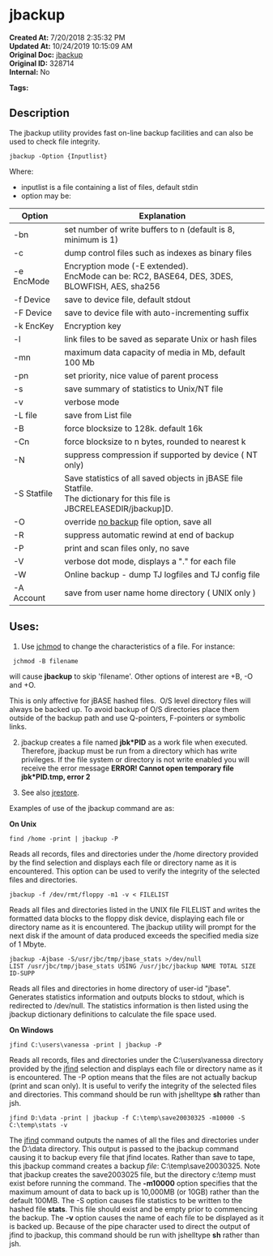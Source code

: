 # jbackup

**Created At:** 7/20/2018 2:35:32 PM  
**Updated At:** 10/24/2019 10:15:09 AM  
**Original Doc:** [jbackup](https://docs.jbase.com/46963-utilities/jbackup)  
**Original ID:** 328714  
**Internal:** No  

**Tags:**
<badge text='jfilesave' vertical='middle' />
<badge text='jrestore' vertical='middle' />
<badge text='jbackup' vertical='middle' />
<badge text='utilities' vertical='middle' />
<badge text='backup' vertical='middle' />

## Description 

The jbackup utility provides fast on-line backup facilities and can also be used to check file integrity.

```
jbackup -Option {Inputlist}
```

Where:

- inputlist is a file containing a list of files, default stdin
- option may be:



| Option<br> | Explanation<br> |
| --- | --- |
| -bn<br> | set number of write buffers to n (default is 8, minimum is 1)<br> |
| -c<br> | dump control files such as indexes as binary files<br> |
| -e EncMode<br> | Encryption mode (-E extended). <br>EncMode can be: RC2, BASE64, DES, 3DES, BLOWFISH, AES, sha256<br> |
| -f Device<br> | save to device file, default stdout<br> |
| -F Device<br> | save to device file with auto-incrementing suffix<br> |
| -k EncKey<br> | Encryption key<br> |
| -l<br> | link files to be saved as separate Unix or hash files<br> |
| -mn<br> | maximum data capacity of media in Mb, default 100 Mb<br> |
| -pn<br> | set priority, nice value of parent process<br> |
| -s<br> | save summary of statistics to Unix/NT file<br> |
| -v<br> | verbose mode<br> |
| -L file<br> | save from List file<br> |
| -B<br> | force blocksize to 128k. default 16k<br> |
| -Cn<br> | force blocksize to n bytes, rounded to nearest k<br> |
| -N<br> | suppress compression if supported by device ( NT only)<br> |
| -S Statfile<br> | Save statistics of all saved objects in jBASE file Statfile. <br>The dictionary for this file is JBCRELEASEDIR/jbackup]D.<br> |
| -O<br> | override [no backup](./../jchmod) file option, save all<br> |
| -R<br> | suppress automatic rewind at end of backup<br> |
| -P<br> | print and scan files only, no save<br> |
| -V<br> | verbose dot mode, displays a "." for each file<br> |
| -W<br> | Online backup - dump TJ logfiles and TJ config file<br> |
| -A Account<br> | save from user name home directory ( UNIX only )<br> |




## Uses: 

1. Use [jchmod](./../jchmod) to change the characteristics of a file. For instance:

```
 jchmod -B filename
```

will cause **jbackup** to skip 'filename'. Other options of interest are +B, -O and +O.

This is only affective for jBASE hashed files.  O/S level directory files will always be backed up. To avoid backup of O/S directories place them outside of the backup path and use Q-pointers, F-pointers or symbolic links.



2. jbackup creates a file named **jbk\*PID** as a work file when executed. Therefore, jbackup must be run from a directory which has write privileges. If the file system or directory is not write enabled you will receive the error message **ERROR! Cannot open temporary file jbk\*PID.tmp, error 2**

3. See also [jrestore](./../jrestore).



Examples of use of the jbackup command are as:

**On Unix**

```
find /home -print | jbackup -P
```

Reads all records, files and directories under the /home directory provided by the find selection and displays each file or directory name as it is encountered. This option can be used to verify the integrity of the selected files and directories.



```
jbackup -f /dev/rmt/floppy -m1 -v < FILELIST
```

Reads all files and directories listed in the UNIX file FILELIST and writes the formatted data blocks to the floppy disk device, displaying each file or directory name as it is encountered. The jbackup utility will prompt for the next disk if the amount of data produced exceeds the specified media size of 1 Mbyte.



```
jbackup -Ajbase -S/usr/jbc/tmp/jbase_stats >/dev/null
LIST /usr/jbc/tmp/jbase_stats USING /usr/jbc/jbackup NAME TOTAL SIZE ID-SUPP
```

Reads all files and directories in home directory of user-id "jbase". Generates statistics information and outputs blocks to stdout, which is redirected to /dev/null. The statistics information is then listed using the jbackup dictionary definitions to calculate the file space used.



**On Windows**

```
jfind C:\users\vanessa -print | jbackup -P
```

Reads all records, files and directories under the C:\users\vanessa directory provided by the [jfind](./../../../jbase/jfind) selection and displays each file or directory name as it is encountered. The -P option means that the files are not actually backup (print and scan only). It is useful to verify the integrity of the selected files and directories. This command should be run with jshelltype **sh** rather than jsh.



```
jfind D:\data -print | jbackup -f C:\temp\save20030325 -m10000 -S C:\temp\stats -v
```

The [jfind](./../../../jbase/jfind) command outputs the names of all the files and directories under the D:\data directory. This output is passed to the jbackup command causing it to backup every file that jfind locates. Rather than save to tape, this jbackup command creates a backup *file*: C:\temp\save20030325. Note that jbackup creates the save2003025 file, but the directory c:\temp must exist before running the command. The **-m10000** option specifies that the maximum amount of data to back up is 10,000MB (or 10GB) rather than the default 100MB. The -S option causes file statistics to be written to the hashed file **stats**. This file should exist and be empty prior to commencing the backup. The **-v** option causes the name of each file to be displayed as it is backed up. Because of the pipe character used to direct the output of jfind to jbackup, this command should be run with jshelltype **sh** rather than jsh.
